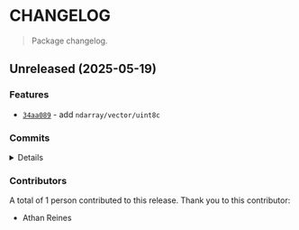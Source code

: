 # CHANGELOG

> Package changelog.

<section class="release" id="unreleased">

## Unreleased (2025-05-19)

<section class="features">

### Features

-   [`34aa089`](https://github.com/stdlib-js/stdlib/commit/34aa08963d038cffbee304f6142f10dadfbf3d74) - add `ndarray/vector/uint8c`

</section>

<!-- /.features -->

<section class="commits">

### Commits

<details>

-   [`34aa089`](https://github.com/stdlib-js/stdlib/commit/34aa08963d038cffbee304f6142f10dadfbf3d74) - **feat:** add `ndarray/vector/uint8c` _(by Athan Reines)_

</details>

</section>

<!-- /.commits -->

<section class="contributors">

### Contributors

A total of 1 person contributed to this release. Thank you to this contributor:

-   Athan Reines

</section>

<!-- /.contributors -->

</section>

<!-- /.release -->

